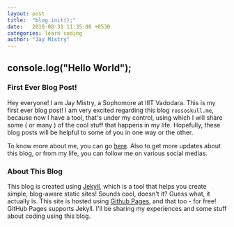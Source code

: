 ```yaml
---
layout: post
title:  "blog.init();"
date:   2018-08-31 11:35:00 +0530
categories: learn coding
author: "Jay Mistry"
---
```

## console.log("Hello World");

### First Ever Blog Post!
Hey everyone! I am Jay Mistry, a Sophomore at IIIT Vadodara. This is my first ever blog post! I am very excited regarding this blog `rossoskull.me`, because now I have a tool, that's under my control, using which I will share some ( or many ) of the cool stuff that happens in my life. Hopefully, these blog posts will be helpful to some of you in one way or the other.

To know more about me, you can go [here](/about/). Also to get more updates about this blog, or from my life, you can follow me on various social medias.

### About This Blog
This blog is created using [Jekyll][jekyll-docs], which is a tool that helps you create simple, blog-aware static sites! Sounds cool, doesn't it? Guess what, it actually is. This site is hosted using [Github Pages][gh-pages], and that too - for free! GitHub Pages supports Jekyll. I'll be sharing my experiences and some stuff about coding using this blog.

[jekyll-docs]: https://jekyllrb.com/
[gh-pages]: https://pages.github.com/